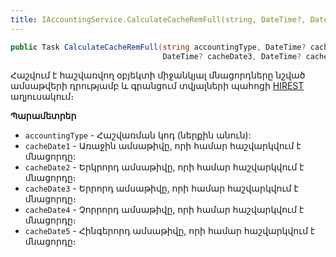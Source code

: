 ```yaml
---
title: IAccountingService.CalculateCacheRemFull(string, DateTime?, DateTime?, DateTime?, DateTime?, DateTime?) մեթոդ
---
```


```c#
public Task CalculateCacheRemFull(string accountingType, DateTime? cacheDate1, DateTime? cacheDate2, 
                                  DateTime? cacheDate3, DateTime? cacheDate4, DateTime? cacheDate5)
```

Հաշվում է հաշվառվող օբյեկտի միջանկյալ մնացորդները նշված ամսաթվերի դրությամբ և գրանցում տվյալների պահոցի [HIREST](https://armsoft.github.io/as4x-docs/HTM/ProgrGuide/Database/Hirest.html) աղյուսակում։

**Պարամետրեր**

* `accountingType` - Հաշվառման կոդ (ներքին անուն):
* `cacheDate1` - Առաջին ամսաթիվը, որի համար հաշվարկվում է մնացորդը:
* `cacheDate2` - Երկրորդ ամսաթիվը, որի համար հաշվարկվում է մնացորդը։
* `cacheDate3` - Երրորդ ամսաթիվը, որի համար հաշվարկվում է մնացորդը։
* `cacheDate4` - Չորրորդ ամսաթիվը, որի համար հաշվարկվում է մնացորդը։
* `cacheDate5` - Հինգերորդ ամսաթիվը, որի համար հաշվարկվում է մնացորդը։
